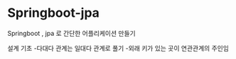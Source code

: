 # Springboot-jpa
Springboot , jpa 로 간단한 어플리케이션 만들기 


설계 기초
-다대다 관계는 일대다 관계로 풀기
-외래 키가 있는 곳이 연관관계의 주인임
